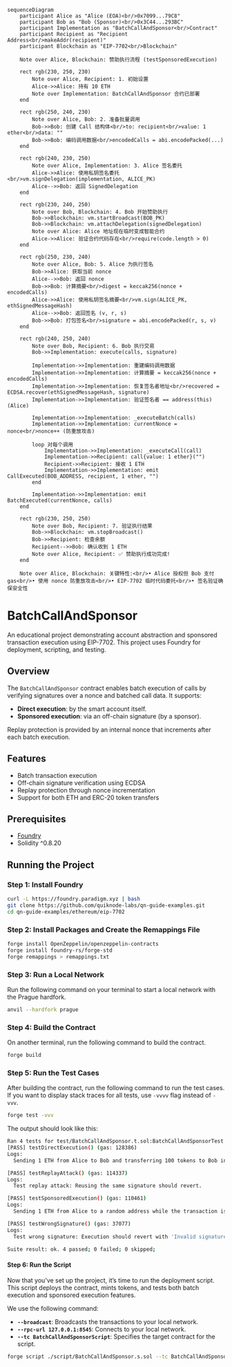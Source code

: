 ```mermaid
sequenceDiagram
    participant Alice as "Alice (EOA)<br/>0x7099...79C8"
    participant Bob as "Bob (Sponsor)<br/>0x3C44...293BC"
    participant Implementation as "BatchCallAndSponsor<br/>Contract"
    participant Recipient as "Recipient Address<br/>makeAddr(recipient)"
    participant Blockchain as "EIP-7702<br/>Blockchain"

    Note over Alice, Blockchain: 赞助执行流程 (testSponsoredExecution)
    
    rect rgb(230, 250, 230)
        Note over Alice, Recipient: 1. 初始设置
        Alice->>Alice: 持有 10 ETH
        Note over Implementation: BatchCallAndSponsor 合约已部署
    end

    rect rgb(250, 240, 230)
        Note over Alice, Bob: 2. 准备批量调用
        Bob->>Bob: 创建 Call 结构体<br/>to: recipient<br/>value: 1 ether<br/>data: ""
        Bob->>Bob: 编码调用数据<br/>encodedCalls = abi.encodePacked(...)
    end

    rect rgb(240, 230, 250)
        Note over Alice, Implementation: 3. Alice 签名委托
        Alice->>Alice: 使用私钥签名委托<br/>vm.signDelegation(implementation, ALICE_PK)
        Alice-->>Bob: 返回 SignedDelegation
    end

    rect rgb(230, 240, 250)
        Note over Bob, Blockchain: 4. Bob 开始赞助执行
        Bob->>Blockchain: vm.startBroadcast(BOB_PK)
        Bob->>Blockchain: vm.attachDelegation(signedDelegation)
        Note over Alice: Alice 地址现在临时变成智能合约
        Alice->>Alice: 验证合约代码存在<br/>require(code.length > 0)
    end

    rect rgb(250, 230, 240)
        Note over Alice, Bob: 5. Alice 为执行签名
        Bob->>Alice: 获取当前 nonce
        Alice-->>Bob: 返回 nonce
        Bob->>Bob: 计算摘要<br/>digest = keccak256(nonce + encodedCalls)
        Alice->>Alice: 使用私钥签名摘要<br/>vm.sign(ALICE_PK, ethSignedMessageHash)
        Alice-->>Bob: 返回签名 (v, r, s)
        Bob->>Bob: 打包签名<br/>signature = abi.encodePacked(r, s, v)
    end

    rect rgb(240, 250, 240)
        Note over Bob, Recipient: 6. Bob 执行交易
        Bob->>Implementation: execute(calls, signature)
        
        Implementation->>Implementation: 重建编码调用数据
        Implementation->>Implementation: 计算摘要 = keccak256(nonce + encodedCalls)
        Implementation->>Implementation: 恢复签名者地址<br/>recovered = ECDSA.recover(ethSignedMessageHash, signature)
        Implementation->>Implementation: 验证签名者 == address(this) (Alice)
        
        Implementation->>Implementation: _executeBatch(calls)
        Implementation->>Implementation: currentNonce = nonce<br/>nonce++ (防重放攻击)
        
        loop 对每个调用
            Implementation->>Implementation: _executeCall(call)
            Implementation->>Recipient: call{value: 1 ether}("")
            Recipient->>Recipient: 接收 1 ETH
            Implementation->>Implementation: emit CallExecuted(BOB_ADDRESS, recipient, 1 ether, "")
        end
        
        Implementation->>Implementation: emit BatchExecuted(currentNonce, calls)
    end

    rect rgb(230, 250, 250)
        Note over Bob, Recipient: 7. 验证执行结果
        Bob->>Blockchain: vm.stopBroadcast()
        Bob->>Recipient: 检查余额
        Recipient-->>Bob: 确认收到 1 ETH
        Note over Alice, Recipient: ✅ 赞助执行成功完成!
    end

    Note over Alice, Blockchain: 关键特性:<br/>• Alice 授权但 Bob 支付 gas<br/>• 使用 nonce 防重放攻击<br/>• EIP-7702 临时代码委托<br/>• 签名验证确保安全性
```


# BatchCallAndSponsor

An educational project demonstrating account abstraction and sponsored transaction execution using EIP-7702. This project uses Foundry for deployment, scripting, and testing.

## Overview

The `BatchCallAndSponsor` contract enables batch execution of calls by verifying signatures over a nonce and batched call data. It supports:
- **Direct execution**: by the smart account itself.
- **Sponsored execution**: via an off-chain signature (by a sponsor).

Replay protection is provided by an internal nonce that increments after each batch execution.

## Features

- Batch transaction execution
- Off-chain signature verification using ECDSA
- Replay protection through nonce incrementation
- Support for both ETH and ERC-20 token transfers

## Prerequisites

- [Foundry](https://github.com/foundry-rs/foundry)
- Solidity ^0.8.20

## Running the Project

### Step 1: Install Foundry

```sh
curl -L https://foundry.paradigm.xyz | bash
git clone https://github.com/quiknode-labs/qn-guide-examples.git
cd qn-guide-examples/ethereum/eip-7702
```

### Step 2: Install Packages and Create the Remappings File

```sh
forge install OpenZeppelin/openzeppelin-contracts
forge install foundry-rs/forge-std
forge remappings > remappings.txt
```

### Step 3: Run a Local Network

Run the following command on your terminal to start a local network with the Prague hardfork. 

```bash
anvil --hardfork prague
```

### Step 4: Build the Contract

On another terminal, run the following command to build the contract.

```bash
forge build
```

### Step 5: Run the Test Cases

After building the contract, run the following command to run the test cases. If you want to display stack traces for all tests, use `-vvvv` flag instead of `-vvv`.

```bash
forge test -vvv
```

The output should look like this:

```bash
Ran 4 tests for test/BatchCallAndSponsor.t.sol:BatchCallAndSponsorTest
[PASS] testDirectExecution() (gas: 128386)
Logs:
  Sending 1 ETH from Alice to Bob and transferring 100 tokens to Bob in a single transaction

[PASS] testReplayAttack() (gas: 114337)
Logs:
  Test replay attack: Reusing the same signature should revert.

[PASS] testSponsoredExecution() (gas: 110461)
Logs:
  Sending 1 ETH from Alice to a random address while the transaction is sponsored by Bob

[PASS] testWrongSignature() (gas: 37077)
Logs:
  Test wrong signature: Execution should revert with 'Invalid signature'.

Suite result: ok. 4 passed; 0 failed; 0 skipped;
```

#### Step 6: Run the Script

Now that you’ve set up the project, it’s time to run the deployment script. This script deploys the contract, mints tokens, and tests both batch execution and sponsored execution features.

We use the following command:
- **`--broadcast`**: Broadcasts the transactions to your local network.
- **`--rpc-url 127.0.0.1:8545`**: Connects to your local network.
- **`--tc BatchCallAndSponsorScript`**: Specifies the target contract for the script.

```bash
forge script ./script/BatchCallAndSponsor.s.sol --tc BatchCallAndSponsorScript --broadcast --rpc-url 127.0.0.1:8545
```